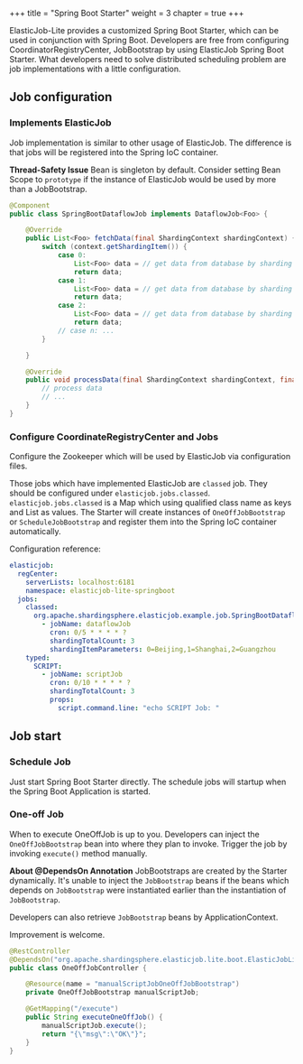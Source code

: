 +++
title = "Spring Boot Starter"
weight = 3
chapter = true
+++

ElasticJob-Lite provides a customized Spring Boot Starter, which can be used in conjunction with Spring Boot.
Developers are free from configuring CoordinatorRegistryCenter, JobBootstrap by using ElasticJob Spring Boot Starter.
What developers need to solve distributed scheduling problem are job implementations with a little configuration.

## Job configuration

### Implements ElasticJob

Job implementation is similar to other usage of ElasticJob. The difference is that jobs will be registered into the Spring IoC container.

**Thread-Safety Issue**
Bean is singleton by default. Consider setting Bean Scope to `prototype` if the instance of ElasticJob would be used by more than a JobBootstrap.

```java
@Component
public class SpringBootDataflowJob implements DataflowJob<Foo> {

    @Override
    public List<Foo> fetchData(final ShardingContext shardingContext) {
        switch (context.getShardingItem()) {
            case 0:
                List<Foo> data = // get data from database by sharding item 0
                return data;
            case 1:
                List<Foo> data = // get data from database by sharding item 1
                return data;
            case 2:
                List<Foo> data = // get data from database by sharding item 2
                return data;
            // case n: ...
        }

    }

    @Override
    public void processData(final ShardingContext shardingContext, final List<Foo> data) {
        // process data
        // ...
    }
}
```

### Configure CoordinateRegistryCenter and Jobs

Configure the Zookeeper which will be used by ElasticJob via configuration files.

Those jobs which have implemented ElasticJob are `classed` job. 
They should be configured under `elasticjob.jobs.classed`.
`elasticjob.jobs.classed` is a Map which using qualified class name as keys and List<JobConfigurationPOJO> as values.
The Starter will create instances of `OneOffJobBootstrap` or `ScheduleJobBootstrap` and register them into the Spring IoC container automatically. 

Configuration reference:
```yaml
elasticjob:
  regCenter:
    serverLists: localhost:6181
    namespace: elasticjob-lite-springboot
  jobs:
    classed:
      org.apache.shardingsphere.elasticjob.example.job.SpringBootDataflowJob:
        - jobName: dataflowJob
          cron: 0/5 * * * * ?
          shardingTotalCount: 3
          shardingItemParameters: 0=Beijing,1=Shanghai,2=Guangzhou
    typed:
      SCRIPT:
        - jobName: scriptJob
          cron: 0/10 * * * * ?
          shardingTotalCount: 3
          props:
            script.command.line: "echo SCRIPT Job: "
```

## Job start

### Schedule Job

Just start Spring Boot Starter directly. The schedule jobs will startup when the Spring Boot Application is started.

### One-off Job

When to execute OneOffJob is up to you. 
Developers can inject the `OneOffJobBootstrap` bean into where they plan to invoke.
Trigger the job by invoking `execute()` method manually.

**About @DependsOn Annotation**
JobBootstraps are created by the Starter dynamically. It's unable to inject the `JobBootstrap` beans if the beans which depends on `JobBootstrap` were instantiated earlier than the instantiation of `JobBootstrap`.

Developers can also retrieve `JobBootstrap` beans by ApplicationContext.

Improvement is welcome.

```java
@RestController
@DependsOn("org.apache.shardingsphere.elasticjob.lite.boot.ElasticJobLiteAutoConfiguration")
public class OneOffJobController {

    @Resource(name = "manualScriptJobOneOffJobBootstrap")
    private OneOffJobBootstrap manualScriptJob;

    @GetMapping("/execute")
    public String executeOneOffJob() {
        manualScriptJob.execute();
        return "{\"msg\":\"OK\"}";
    }
}
```

